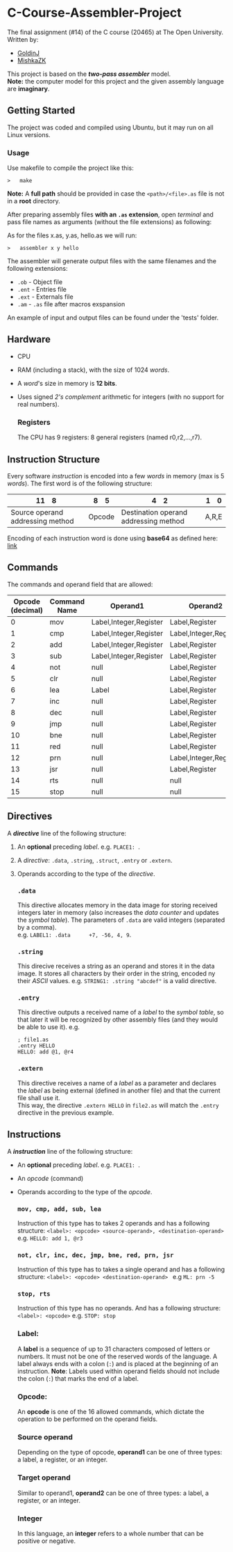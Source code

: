 
# C-Course-Assembler-Project
The final assignment (#14) of the C course (20465) at The Open University.  
Written by: 

 - [GoldinJ](https://github.com/GoldinJ)
 - [MishkaZK](https://github.com/MishkaZK)

This project is based on the **_two-pass assembler_** model.  
**Note:** the computer model for this project and the given assembly language are **imaginary**.

## Getting Started

The project was coded and compiled using Ubuntu, but it may run on all Linux versions.

### Usage

Use makefile to compile the project like this:
```
>   make
```
**Note:** A **full path** should be provided in case the `<path>/<file>.as` file is not in a **root** directory.

After preparing assembly files **with an `.as` extension**, open *terminal* and pass file names as arguments (without the file extensions) as following:

As for the files x.as, y.as, hello.as we will run:
```
>   assembler x y hello
```
The assembler will generate output files with the same filenames and the following extensions:  
- `.ob`  - Object file
- `.ent` - Entries file
- `.ext` - Externals file
- `.am`  - `.as` file after macros exspansion

An example of input and output files can be found under the 'tests' folder.

## Hardware
- CPU
- RAM (including a stack), with the size of 1024 *words*.
- A *word*'s size in memory is **12 bits**.
- Uses signed *2's complement* arithmetic for integers (with no support for real numbers).

   ### Registers
   The CPU has 9 registers: 8 general registers (named r0,r2,...,r7).

## Instruction Structure
Every software *instruction* is encoded into a few *words* in memory (max is 5 *words*).
The first word is of the following structure:

|  11&emsp;8  |  8&emsp;5  |  4&emsp;2  |  1&emsp;0  |
| ------------------------ | ---------- | ---------- | ---------- |
|           Source operand addressing method         | Opcode | Destination operand addressing method | A,R,E

Encoding of each instruction word is done using **base64** as defined here: [link](https://en.wikipedia.org/wiki/Base64)

## Commands
The commands and operand field that are allowed:

| Opcode (decimal) | Command Name | Operand1               | Operand2           |
| ---------------- | ------------ |------------------------|--------------------|
|	0	|	mov	| Label,Integer,Register | Label,Register     |
|	1	|	cmp	| Label,Integer,Register | Label,Integer,Register | 
|	2	|	add	| Label,Integer,Register | Label,Register     | 
|	3	|	sub	| Label,Integer,Register | Label,Register     | 
|	4	|	not	| null                   | Label,Register | 
|	5	|	clr	| null                   | Label,Register | 
|	6	|	lea	| Label                  | Label,Register     |
|	7	|	inc	| null                   | Label,Register | 
|	8	|	dec	| null                   | Label,Register  | 
|	9	|	jmp	| null                   |  Label,Register  | 
|	10	|	bne	| null                   | Label,Register |
|	11	|	red	| null                   |  Label,Register| 
|	12	|	prn	| null                   |  Label,Integer,Register|
|	13	|	jsr	| null                   |  Label,Register  |
|	14	|	rts	| null                   | null               |
|	15	|	stop	| null                   | null               | 

## Directives
A **_directive_** line of the following structure:

1. An **optional** preceding *label*. e.g. `PLACE1: `.
2. A _directive_: `.data`, `.string`, `.struct`, `.entry` or `.extern`.
3. Operands according to the type of the *directive*.

   ### `.data`
   This directive allocates memory in the data image for storing received integers later in memory (also increases the _data counter_ and updates the _symbol table_).
   The parameters of `.data` are valid integers (separated by a comma).  
   e.g. `LABEL1: .data      +7, -56, 4, 9`.
   
   ### `.string`
   This direcive receives a string as an operand and stores it in the data image. It stores all characters by their order in the string, encoded ny their *ASCII* values.
   e.g. `STRING1: .string "abcdef"` is a valid directive.
   
 
   ### `.entry`
   This directive outputs a received name of a *label* to the *symbol table*, so that later it will be recognized by other assembly files (and they would be able to use it).
   e.g. 
   ```
   ; file1.as
   .entry HELLO
   HELLO: add @1, @r4 
   ```
   ### `.extern`
   This directive receives a name of a *label* as a parameter and declares the *label* as being external (defined in another file) and that the current file shall use it.  
   This way, the directive `.extern HELLO` in `file2.as` will match the `.entry` directive in the previous example.

## Instructions
A **_instruction_** line of the following structure:

 - An **optional** preceding *label*. e.g. `PLACE1: `.
 - An _opcode_ (command)
 - Operands according to the type of the *opcode*.

	### `mov, cmp, add, sub, lea`
	Instruction of this type has to takes 2 operands and has a following structure: 
	`<label>: <opcode> <source-operand>, <destination-operand> ` 
	e.g. `HELLO: add 1, @r3`


	### `not, clr, inc, dec, jmp, bne, red, prn, jsr`
	Instruction of this type has to takes a single operand and has a following structure: 
	`<label>: <opcode> <destination-operand> `
	e.g `ML: prn -5`

	### `stop, rts`
	Instruction of this type has no operands. And has a following structure:
	`<label>: <opcode>`
	e.g. `STOP: stop` 
	


	 ### Label:
	 A **label** is a sequence of up to 31 characters composed of letters or numbers. It must not be one of the reserved words 		of the language. A label always ends with a colon (`:`) and is placed at the beginning of an instruction.
	 **Note**: Labels used within operand fields should not include the colon (`:`) that marks the end of a label.

	### Opcode:
	An **opcode** is one of the 16 allowed commands, which dictate the operation to be performed on the operand fields.

	### Source operand

	Depending on the type of opcode, **operand1** can be one of three types: a label, a register, or an integer.

	### Target operand

	Similar to operand1, **operand2** can be one of three types: a label, a register, or an integer.

	### Integer

	In this language, an **integer** refers to a whole number that can be positive or negative.
